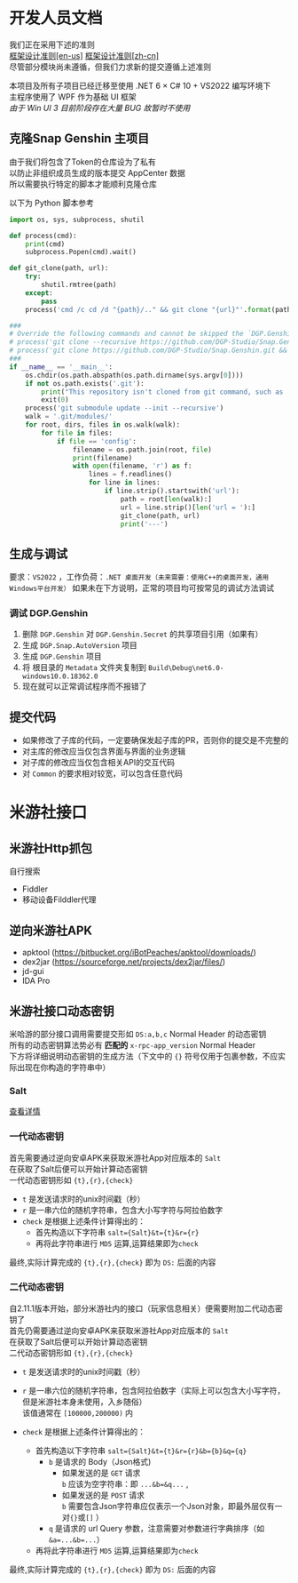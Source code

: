 # 开发人员文档

我们正在采用下述的准则  
[框架设计准则[en-us]](https://docs.microsoft.com/en-us/dotnet/standard/design-guidelines/)  [框架设计准则[zh-cn]](https://docs.microsoft.com/zh-cn/dotnet/standard/design-guidelines/)  
尽管部分模块尚未遵循，但我们力求新的提交遵循上述准则
 
本项目及所有子项目已经迁移至使用 .NET 6 × C# 10 + VS2022 编写环境下  
主程序使用了 WPF 作为基础 UI 框架  
*由于 Win UI 3 目前阶段存在大量  BUG  故暂时不使用*

## 克隆Snap Genshin 主项目

由于我们将包含了Token的仓库设为了私有  
以防止非组织成员生成的版本提交 AppCenter 数据  
所以需要执行特定的脚本才能顺利克隆仓库

以下为 Python 脚本参考
```py
import os, sys, subprocess, shutil

def process(cmd):
    print(cmd)
    subprocess.Popen(cmd).wait()

def git_clone(path, url):
    try:
        shutil.rmtree(path)
    except:
        pass
    process('cmd /c cd /d "{path}/.." && git clone "{url}"'.format(path=path, url=url))

###
# Override the following commands and cannot be skipped the `DGP.Genshin.Secret`.
# process('git clone --recursive https://github.com/DGP-Studio/Snap.Genshin.git')
# process('git clone https://github.com/DGP-Studio/Snap.Genshin.git && git submodule update --init --recursive')
###
if __name__ == '__main__':
    os.chdir(os.path.abspath(os.path.dirname(sys.argv[0])))
    if not os.path.exists('.git'):
        print("This repository isn't cloned from git command, such as 'git clone https://github.com/DGP-Studio/Snap.Genshin.git'.")
        exit(0)
    process('git submodule update --init --recursive')
    walk = '.git/modules/'
    for root, dirs, files in os.walk(walk):
        for file in files:
            if file == 'config':
                filename = os.path.join(root, file)
                print(filename)
                with open(filename, 'r') as f:
                    lines = f.readlines()
                    for line in lines:
                        if line.strip().startswith('url'):
                            path = root[len(walk):]
                            url = line.strip()[len('url = '):]
                            git_clone(path, url)
                            print('---')
```

## 生成与调试

要求：`VS2022` ，工作负荷：`.NET 桌面开发（未来需要：使用C++的桌面开发，通用Windows平台开发）`
如果未在下方说明，正常的项目均可按常见的调试方法调试

### 调试 DGP.Genshin

1. 删除 `DGP.Genshin` 对 `DGP.Genshin.Secret` 的共享项目引用（如果有）
1. 生成 `DGP.Snap.AutoVersion` 项目
1. 生成 `DGP.Genshin` 项目
1. 将 根目录的 `Metadata` 文件夹复制到 `Build\Debug\net6.0-windows10.0.18362.0`
1. 现在就可以正常调试程序而不报错了

## 提交代码

* 如果修改了子库的代码，一定要确保发起子库的PR，否则你的提交是不完整的
* 对主库的修改应当仅包含界面与界面的业务逻辑
* 对子库的修改应当仅包含相关API的交互代码
* 对 `Common` 的要求相对较宽，可以包含任意代码


# 米游社接口

## 米游社Http抓包

自行搜索 
* Fiddler
* 移动设备Filddler代理

## 逆向米游社APK

* apktool (https://bitbucket.org/iBotPeaches/apktool/downloads/)
* dex2jar (https://sourceforge.net/projects/dex2jar/files/)
* jd-gui
* IDA Pro

## 米游社接口动态密钥

米哈游的部分接口调用需要提交形如 `DS:a,b,c` Normal Header 的动态密钥  
所有的动态密钥算法势必有 **匹配的** `x-rpc-app_version` Normal Header  
下方将详细说明动态密钥的生成方法（下文中的 `{}` 符号仅用于包裹参数，不应实际出现在你构造的字符串中）

### Salt

[查看详情](https://gist.github.com/Lightczx/373c5940b36e24b25362728b52dec4fd)

### 一代动态密钥

首先需要通过逆向安卓APK来获取米游社App对应版本的 `Salt`  
在获取了Salt后便可以开始计算动态密钥  
一代动态密钥形如 `{t},{r},{check}`  
* `t` 是发送请求时的unix时间戳（秒）  
* `r` 是一串六位的随机字符串，包含大小写字符与阿拉伯数字  
* `check` 是根据上述条件计算得出的：  
    * 首先构造以下字符串 `salt={Salt}&t={t}&r={r}` 
    * 再将此字符串进行 `MD5` 运算,运算结果即为`check`

最终,实际计算完成的 `{t},{r},{check}` 即为 `DS:` 后面的内容

### 二代动态密钥

自2.11.1版本开始，部分米游社内的接口（玩家信息相关）便需要附加二代动态密钥了  
首先仍需要通过逆向安卓APK来获取米游社App对应版本的 `Salt`  
在获取了Salt后便可以开始计算动态密钥  
二代动态密钥形如 `{t},{r},{check}`  
* `t` 是发送请求时的unix时间戳（秒）  
* `r` 是一串六位的随机字符串，包含阿拉伯数字（实际上可以包含大小写字符，但是米游社本身未使用，入乡随俗）  
该值通常在 `[100000,200000)` 内
* `check` 是根据上述条件计算得出的：  

    * 首先构造以下字符串 `salt={Salt}&t={t}&r={r}&b={b}&q={q}`
        * `b` 是请求的 Body（Json格式)
            * 如果发送的是 `GET` 请求  
            `b` 应该为空字符串：即 `...&b=&q...` , 
            * 如果发送的是 `POST` 请求  
            `b` 需要包含Json字符串应仅表示一个Json对象，即最外层仅有一对`{}`或`[]` ）
        * `q` 是请求的 url Query 参数，注意需要对参数进行字典排序（如 `&a=...&b=...`）
    * 再将此字符串进行 `MD5` 运算,运算结果即为`check`

最终,实际计算完成的 `{t},{r},{check}` 即为 `DS:` 后面的内容